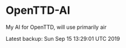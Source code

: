 # OpenTTD-AI
My AI for OpenTTD, will use primarily air

Latest backup: Sun Sep 15 13:29:01 UTC 2019
